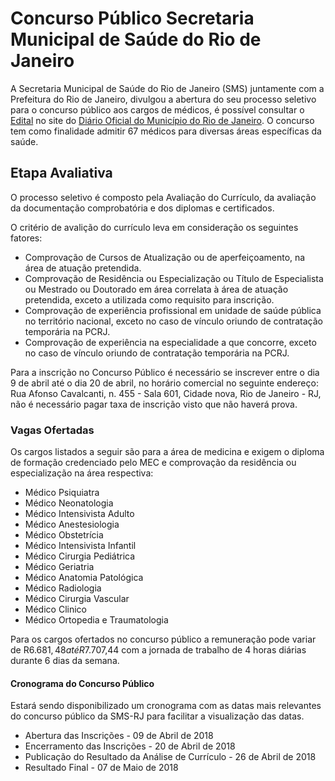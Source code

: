 # Concurso Público Secretaria Municipal de Saúde do Rio de Janeiro

A Secretaria Municipal de Saúde do Rio de Janeiro (SMS) juntamente com a Prefeitura do Rio de Janeiro, divulgou a abertura do seu processo seletivo para o concurso público aos cargos de médicos, é possível consultar o [Edital](http://www.rio.rj.gov.br/web/ic/diario-oficial) no site do [Diário Oficial do Município do Rio de Janeiro](http://www.rio.rj.gov.br/web/ic/diario-oficial). O concurso tem como finalidade admitir 67 médicos para diversas áreas específicas da saúde.



## Etapa Avaliativa

O processo seletivo é composto pela Avaliação do Currículo, da avaliação da documentação comprobatória e dos diplomas e certificados.

O critério de avalição do currículo leva em consideração os seguintes fatores:
* Comprovação de Cursos de Atualização ou de aperfeiçoamento, na área de atuação pretendida.
* Comprovação de Residência ou Especialização ou Título de Especialista ou Mestrado ou Doutorado em área correlata à área de atuação pretendida, exceto a utilizada como requisito para inscrição.
* Comprovação de experiência profissional em unidade de saúde pública no território nacional, exceto no caso de vínculo oriundo de contratação temporária na PCRJ. 
* Comprovação de experiência na especialidade a que concorre, exceto no caso de vínculo oriundo de contratação temporária na PCRJ.

Para a inscrição no Concurso Público é necessário se inscrever entre o dia 9 de abril até o dia 20 de abril, no horário comercial no seguinte endereço: Rua Afonso Cavalcanti, n. 455 - Sala 601, Cidade nova, Rio de Janeiro - RJ, não é necessário pagar taxa de inscrição visto que não haverá prova.

### Vagas Ofertadas

Os cargos listados a seguir são para a área de medicina e exigem o diploma de formação credenciado pelo MEC e comprovação da residência ou especialização na área respectiva:
* Médico Psiquiatra
* Médico Neonatologia
* Médico Intensivista Adulto
* Médico Anestesiologia
* Médico Obstetrícia
* Médico Intensivista Infantil 
* Médico Cirurgia Pediátrica
* Médico Geriatria
* Médico Anatomia Patológica
* Médico Radiologia
* Médico Cirurgia Vascular
* Médico Clinico
* Médico Ortopedia e Traumatologia

Para os cargos ofertados no concurso público a remuneração pode variar de R$6.681,48 até R$7.707,44 com a jornada de trabalho de 4 horas diárias durante 6 dias da semana. 

#### Cronograma do Concurso Público  

Estará sendo disponibilizado um cronograma com as datas mais relevantes do concurso público da SMS-RJ para facilitar a visualização das datas.  

* Abertura das Inscrições - 09 de Abril de 2018  
* Encerramento das Inscrições - 20 de Abril de 2018  
* Publicação do Resultado da Análise de Currículo - 26 de Abril de 2018
* Resultado Final - 07 de Maio de 2018